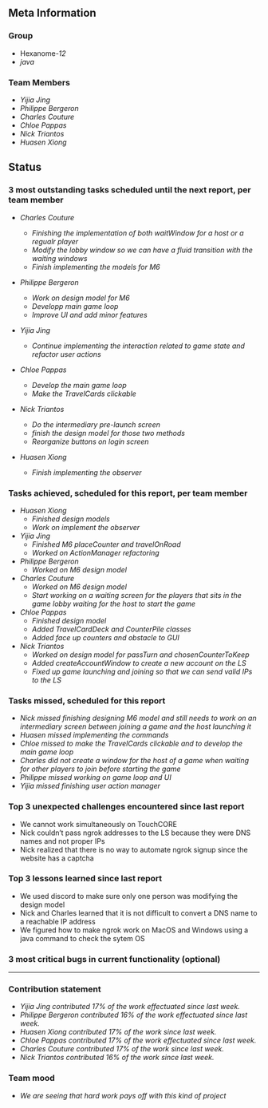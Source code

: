 ## Meta Information

### Group

 * Hexanome-*12*
 * *java*

### Team Members

 * *Yijia Jing*
 * *Philippe Bergeron*
 * *Charles Couture*
 * *Chloe Pappas*
 * *Nick Triantos*
 * *Huasen Xiong*

## Status

### 3 most outstanding tasks scheduled until the next report, per team member

 * *Charles Couture*
   * *Finishing the implementation of both waitWindow for a host or a regualr player*
   * *Modify the lobby window so we can have a fluid transition with the waiting windows*
   * *Finish implementing the models for M6*

 * *Philippe Bergeron*
   * *Work on design model for M6*
   * *Developp main game loop*
   * *Improve UI and add minor features*
   
 * *Yijia Jing*
   * *Continue implementing the interaction related to game state and refactor user actions*
   
 * *Chloe Pappas*
   * *Develop the main game loop*
   * *Make the TravelCards clickable*


 * *Nick Triantos*
   * *Do the intermediary pre-launch screen*
   * *finish the design model for those two methods*
   * *Reorganize buttons on login screen*

 * *Huasen Xiong*
   * *Finish implementing the observer*
   


### Tasks achieved, scheduled for this report, per team member


 * *Huasen Xiong*
   * *Finished design models*
   * *Work on implement the observer*
 * *Yijia Jing*
   * *Finished M6 placeCounter and travelOnRoad*
   * *Worked on ActionManager refactoring*
 * *Philippe Bergeron*
   * *Worked on M6 design model*
*  *Charles Couture*
   * *Worked on M6 design model*
   * *Start working on a waiting screen for the players that sits in the game lobby waiting for the host to start the game*
*  *Chloe Pappas*
   * *Finished design model*
   * *Added TravelCardDeck and CounterPile classes*
   * *Added face up counters and obstacle to GUI* 
*  *Nick Triantos*
   * *Worked on design model for passTurn and chosenCounterToKeep*
   * *Added createAccountWindow to create a new account on the LS*
   * *Fixed up game launching and joining so that we can send valid IPs to the LS*


### Tasks missed, scheduled for this report
 * *Nick missed finishing designing M6 model and still needs to work on an intermediary screen between joining a game and the host launching it*
 * *Huasen missed implementing the commands*
 * *Chloe missed to make the TravelCards clickable and to develop the main game loop*
 * *Charles did not create a window for the host of a game when waiting for other players to join before starting the game*
 * *Philippe missed working on game loop and UI*
 * *Yijia missed finishing user action manager*


### Top 3 unexpected challenges encountered since last report

 * We cannot work simultaneously on TouchCORE
 * Nick couldn’t pass ngrok addresses to the LS because they were DNS names and not proper IPs
 * Nick realized that there is no way to automate ngrok signup since the website has a captcha


### Top 3 lessons learned since last report

 * We used discord to make sure only one person was modifying the design model
 * Nick and Charles learned that it is not difficult to convert a DNS name to a reachable IP address
 * We figured how to make ngrok work on MacOS and Windows using a java command to check the sytem OS

### 3 most critical bugs in current functionality (optional)
* **

### Contribution statement

 * *Yijia Jing contributed 17% of the work effectuated since last week.*
 * *Philippe Bergeron contributed 16% of the work effectuated since last week.*
 * *Huasen Xiong contributed 17% of the work since last week.*  
 * *Chloe Pappas contributed 17% of the work effectuated since last week.*
 * *Charles Couture contributed 17% of the work since last week.*
 * *Nick Triantos contributed 16% of the work since last week.*

### Team mood

 * *We are seeing that hard work pays off with this kind of project*
